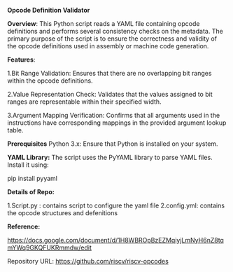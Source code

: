 **Opcode Definition Validator**


**Overview**:
 This Python script reads a YAML file containing opcode definitions and performs several consistency checks on the metadata. The primary purpose of the script is to ensure the correctness and validity of the opcode definitions used in assembly or machine code generation.

**Features**:

1.Bit Range Validation: Ensures that there are no overlapping bit ranges within the opcode definitions.

2.Value Representation Check: Validates that the values assigned to bit ranges are representable within their specified width.

3.Argument Mapping Verification: Confirms that all arguments used in the instructions have corresponding mappings in the provided argument lookup table.

**Prerequisites**
Python 3.x: Ensure that Python is installed on your system.

**YAML Library:** 
The script uses the PyYAML library to parse YAML files. Install it using:

pip install pyyaml

**Details of Repo:**

1.Script.py : contains script to configure the yaml file
2.config.yml: contains the opcode structures and defenitions

**Reference:**

https://docs.google.com/document/d/1H8WBROpBzEZMqiyjLmNyH6nZ8tqmYWq9GKQFUKRmmdw/edit

Repository URL:
https://github.com/riscv/riscv-opcodes

